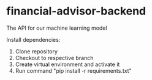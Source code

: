# financial-advisor-backend
The API for our machine learning model


Install dependencies:
1. Clone repository
2. Checkout to respective branch
3. Create virtual environment and activate it
4. Run command "pip install -r requirements.txt"
